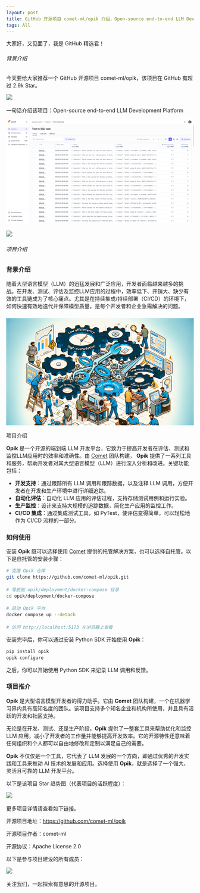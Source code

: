 ```yaml
---
layout: post
title: GitHub 开源项目 comet-ml/opik 介绍，Open-source end-to-end LLM Development Platform
tags: All
---
```


大家好，又见面了，我是 GitHub 精选君！

###### 背景介绍

今天要给大家推荐一个 GitHub 开源项目 comet-ml/opik，该项目在 GitHub 有超过 2.9k Star。

![](https://stats.deeptrain.net/repo/comet-ml/opik/?theme=light)

一句话介绍该项目：Open-source end-to-end LLM Development Platform




![Opik thumbnail](https://raw.githubusercontent.com/comet-ml/opik/master/readme-thumbnail.png)

![](https://raw.githubusercontent.com/comet-ml/opik/master//apps/opik-documentation/documentation/static/img/opik-logo.svg)


###### 项目介绍

### 背景介绍

随着大型语言模型（LLM）的迅猛发展和广泛应用，开发者面临越来越多的挑战。在开发、测试、评估及监控LLM应用的过程中，效率低下、开销大、缺少有效的工具链成为了核心痛点。尤其是在持续集成/持续部署（CI/CD）的环境下，如何快速有效地迭代并保障模型质量，是每个开发者和企业急需解决的问题。

### 

![](https://raw.githubusercontent.com/ZhuPeng/pic/master/mac/compress_tmp-13d88aad551be82d55c256c059a7aec2.png)

项目介绍

**Opik** 是一个开源的端到端 LLM 开发平台，它致力于提高开发者在评估、测试和监控LLM应用时的效率和准确性。由 [Comet](https://www.comet.com) 团队构建， **Opik** 提供了一系列工具和服务，帮助开发者对其大型语言模型（LLM）进行深入分析和改进。关键功能包括：

- **开发支持**：通过跟踪所有 LLM 调用和跟踪数据，以及注释 LLM 调用，方便开发者在开发和生产环境中进行详细追踪。
- **自动化评估**：自动化 LLM 应用的评估过程，支持存储测试用例和运行实验。
- **生产监控**：设计来支持大规模的追踪数据，简化生产应用的监控工作。
- **CI/CD 集成**：通过集成测试工具，如 PyTest，使评估变得简单，可以轻松地作为 CI/CD 流程的一部分。

### 如何使用

安装 **Opik** 既可以选择使用 [Comet](https://www.comet.com) 提供的托管解决方案，也可以选择自托管。以下是自托管的安装步骤：

```bash
# 克隆 Opik 仓库
git clone https://github.com/comet-ml/opik.git

# 导航到 opik/deployment/docker-compose 目录
cd opik/deployment/docker-compose

# 启动 Opik 平台
docker compose up --detach

# 访问 http://localhost:5173 在浏览器上查看
```

安装完毕后，你可以通过安装 Python SDK 开始使用 **Opik**：

```bash
pip install opik
opik configure
```

之后，你可以开始使用 Python SDK 来记录 LLM 调用和反馈。

### 项目推介

**Opik** 是大型语言模型开发者的得力助手。它由 **Comet** 团队构建，一个在机器学习界内具有高知名度的团队。该项目支持多个知名企业和机构所使用，并且具有活跃的开发和社区支持。

无论是在开发、测试、还是生产阶段，**Opik** 提供了一整套工具来帮助优化和监控 LLM 应用，减小了开发者的工作量并能够提高开发效率。它的开源特性还意味着任何组织和个人都可以自由地修改和定制以满足自己的需要。

**Opik** 不仅仅是一个工具，它代表了 LLM 发展的一个方向，即通过优秀的开发实践和工具来推动 AI 技术的发展和应用。选择使用 **Opik**，就是选择了一个强大、灵活且可靠的 LLM 开发平台。

以下是该项目 Star 趋势图（代表项目的活跃程度）：

![](https://api.star-history.com/svg?repos=comet-ml/opik&type=Timeline)

更多项目详情请查看如下链接。

开源项目地址：https://github.com/comet-ml/opik 

开源项目作者：comet-ml

开源协议：Apache License 2.0

以下是参与项目建设的所有成员：

![](https://contrib.rocks/image?repo=comet-ml/opik)

关注我们，一起探索有意思的开源项目。

